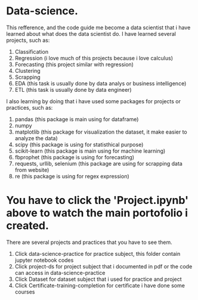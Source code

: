# Data-science.
This refference, and the code guide me become a data scientist that i have learned about what does the data scientist do.
I have learned several projects, such as:
1. Classification
2. Regression (i love much of this projects because i love calculus)
3. Forecasting (this project similar with regression)
4. Clustering
5. Scrapping
5. EDA (this task is usually done by data analys or business intelligence)
6. ETL (this task is usually done by data engineer)

I also learning by doing that i have used some packages for projects or practices, such as:
1. pandas (this package is main using for dataframe)
2. numpy
3. matplotlib (this package for visualization the dataset, it make easier to analyze the data)
4. scipy (this package is using for statisthical purpose)
5. scikit-learn (this package is main using for machine learning)
6. fbprophet (this package is using for forecasting)
7. requests, urllib, selenium (this package are using for scrapping data from website)
8. re (this package is using for regex expression)


# You have to click the 'Project.ipynb' above to watch the main portofolio i created.
There are several projects and practices that you have to see them.
1. Click data-science-practice for practice subject, this folder contain jupyter notebook codes
2. Click project-ds for project subject that i documented in pdf or the code can access in data-science-practice
3. Click Dataset for dataset subject that i used for practice and project
4. Click Certificate-training-completion for certificate i have done some courses


